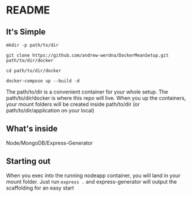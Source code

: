 README
======

It's Simple
-----------

`mkdir -p path/to/dir`

`git clone https://github.com/andrew-werdna/DockerMeanSetup.git path/to/dir/docker`

`cd path/to/dir/docker`

`docker-compose up --build -d`

The path/to/dir is a convenient container for your whole setup.
The path/to/dir/docker is where this repo will live.
When you up the containers, your mount folders will be created inside
path/to/dir (or path/to/dir/application on your local)

What's inside
-------------

Node/MongoDB/Express-Generator

Starting out
------------

When you exec into the running nodeapp container, you will land in your mount folder.
Just run `express .` and express-generator will output the scaffolding for an
easy start
